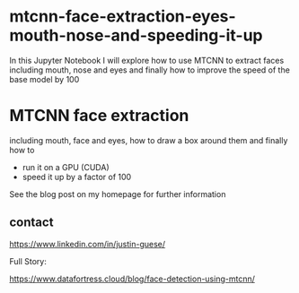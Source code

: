 # mtcnn-face-extraction-eyes-mouth-nose-and-speeding-it-up
In this Jupyter Notebook I will explore how to use MTCNN to extract faces including mouth, nose and eyes and finally how to improve the speed of the base model by 100

# MTCNN face extraction
including mouth, face and eyes, how to draw a box around them and finally how to

- run it on a GPU (CUDA)
- speed it up by a factor of 100

See the blog post on my homepage for further information

## contact

https://www.linkedin.com/in/justin-guese/

Full Story:

https://www.datafortress.cloud/blog/face-detection-using-mtcnn/
